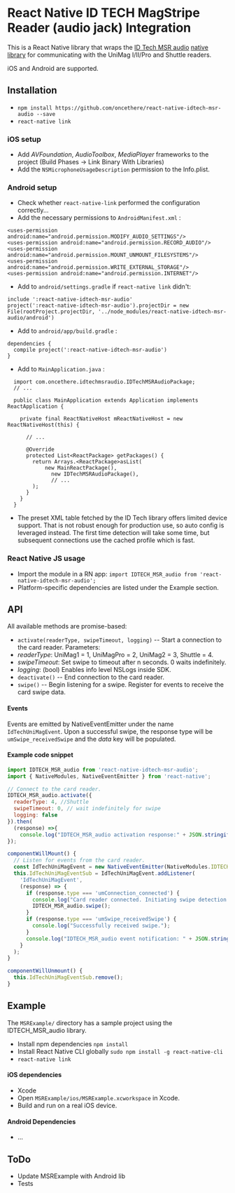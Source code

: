 # React Native ID TECH MagStripe Reader (audio jack) Integration

This is a React Native library that wraps the [ID Tech MSR audio](http://www.idtechproducts.com/products/mobile-readers/msr-only) [native library](https://atlassian.idtechproducts.com/confluence/display/KB/Shuttle+-+downloads) for communicating with the UniMag I/II/Pro and Shuttle readers.

iOS and Android are supported.

## Installation

*   `npm install https://github.com/oncethere/react-native-idtech-msr-audio --save`
*   `react-native link`

### iOS setup
*   Add _AVFoundation_, _AudioToolbox_, _MediaPlayer_ frameworks to the project (Build Phases -> Link Binary With Libraries)
*   Add the `NSMicrophoneUsageDescription` permission to the Info.plist.

### Android setup
*   Check whether `react-native-link` performed the configuration correctly...
*   Add the necessary permissions to `AndroidManifest.xml` :
```
<uses-permission android:name="android.permission.MODIFY_AUDIO_SETTINGS"/>
<uses-permission android:name="android.permission.RECORD_AUDIO"/>
<uses-permission android:name="android.permission.MOUNT_UNMOUNT_FILESYSTEMS"/>
<uses-permission android:name="android.permission.WRITE_EXTERNAL_STORAGE"/>
<uses-permission android:name="android.permission.INTERNET"/>
```
*   Add to `android/settings.gradle` if `react-native link` didn't:
```
include ':react-native-idtech-msr-audio'
project(':react-native-idtech-msr-audio').projectDir = new File(rootProject.projectDir, '../node_modules/react-native-idtech-msr-audio/android')
```
*   Add to `android/app/build.gradle` :
```
dependencies {
  compile project(':react-native-idtech-msr-audio')
}
```
*   Add to `MainApplication.java` :
```
  import com.oncethere.idtechmsraudio.IDTechMSRAudioPackage;
  // ...

  public class MainApplication extends Application implements ReactApplication {

    private final ReactNativeHost mReactNativeHost = new ReactNativeHost(this) {

      // ...

      @Override
      protected List<ReactPackage> getPackages() {
        return Arrays.<ReactPackage>asList(
            new MainReactPackage(),
              new IDTechMSRAudioPackage(),
              // ...
        );
      }
    }
  }
```

*   The preset XML table fetched by the ID Tech library offers limited device support.  That is not robust enough for production use, so auto config is leveraged instead.  The first time detection will take some time, but subsequent connections use the cached profile which is fast.


### React Native JS usage
*   Import the module in a RN app:
`import IDTECH_MSR_audio from 'react-native-idtech-msr-audio';`
*   Platform-specific dependencies are listed under the Example section.

## API

All available methods are promise-based:

*   `activate(readerType, swipeTimeout, logging)` -- Start a connection to the card reader. Parameters:
   *   _readerType_: UniMag1 = 1, UniMagPro = 2, UniMag2 = 3, Shuttle = 4.
   *   _swipeTimeout_: Set swipe to timeout after n seconds. 0 waits indefinitely.
   *   _logging_: (bool) Enables info level NSLogs inside SDK.
*   `deactivate()` -- End connection to the card reader.
*   `swipe()` -- Begin listening for a swipe. Register for events to receive the card swipe data.


#### Events
Events are emitted by NativeEventEmitter under the name `IdTechUniMagEvent`. Upon a successful swipe, the response type will be `umSwipe_receivedSwipe` and the _data_ key will be populated.

#### Example code snippet
```Javascript
import IDTECH_MSR_audio from 'react-native-idtech-msr-audio';
import { NativeModules, NativeEventEmitter } from 'react-native';

// Connect to the card reader.
IDTECH_MSR_audio.activate({
  readerType: 4, //Shuttle
  swipeTimeout: 0, // wait indefinitely for swipe
  logging: false
}).then(
  (response) =>{
    console.log("IDTECH_MSR_audio activation response:" + JSON.stringify(response));
});

componentWillMount() {
  // Listen for events from the card reader.
  const IdTechUniMagEvent = new NativeEventEmitter(NativeModules.IDTECH_MSR_audio);
  this.IdTechUniMagEventSub = IdTechUniMagEvent.addListener(
    'IdTechUniMagEvent',
    (response) => {
      if (response.type === 'umConnection_connected') {
        console.log("Card reader connected. Initiating swipe detection...");
        IDTECH_MSR_audio.swipe();
      }
      if (response.type === 'umSwipe_receivedSwipe') {
        console.log("Successfully received swipe.");
      }
      console.log("IDTECH_MSR_audio event notification: " + JSON.stringify(response));
    }
  );
}

componentWillUnmount() {
  this.IdTechUniMagEventSub.remove();
}
```

## Example
The `MSRExample/` directory has a sample project using the IDTECH_MSR_audio library.

*   Install npm dependencies ```npm install```
*   Install React Native CLI globally ```sudo npm install -g react-native-cli```
*   ```react-native link```

#### iOS dependencies
*   Xcode
*   Open `MSRExample/ios/MSRExample.xcworkspace` in Xcode.
*   Build and run on a real iOS device.


#### Android Dependencies
*   ...

## ToDo
*   Update MSRExample with Android lib
*   Tests
